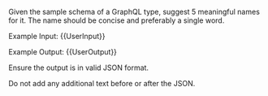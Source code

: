 Given the sample schema of a GraphQL type, suggest 5 meaningful names for it.
The name should be concise and preferably a single word.

Example Input:
{{UserInput}}

Example Output:
{{UserOutput}}

Ensure the output is in valid JSON format.

Do not add any additional text before or after the JSON.